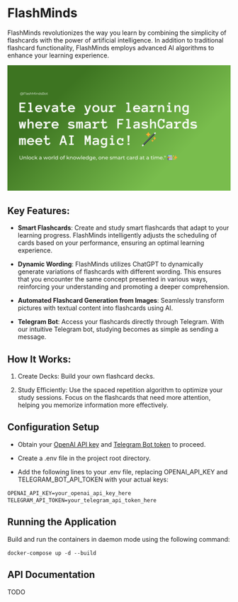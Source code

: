# FlashMinds

FlashMinds revolutionizes the way you learn by combining the simplicity of flashcards with the power of artificial intelligence. In addition to traditional flashcard functionality, FlashMinds employs advanced AI algorithms to enhance your learning experience.

<img title="a title" alt="FlashMinds" src="assets/header.png">

## Key Features:

- **Smart Flashcards**: Create and study smart flashcards that adapt to your learning progress. FlashMinds intelligently adjusts the scheduling of cards based on your performance, ensuring an optimal learning experience.

- **Dynamic Wording**: FlashMinds utilizes ChatGPT to dynamically generate variations of flashcards with different wording. This ensures that you encounter the same concept presented in various ways, reinforcing your understanding and promoting a deeper comprehension.

- **Automated Flashcard Generation from Images**: Seamlessly transform pictures with textual content into flashcards using AI. 

- **Telegram Bot**: Access your flashcards directly through Telegram. With our intuitive Telegram bot, studying becomes as simple as sending a message.

## How It Works:

1. Create Decks: Build your own flashcard decks.

2. Study Efficiently: Use the spaced repetition algorithm to optimize your study sessions. Focus on the flashcards that need more attention, helping you memorize information more effectively.

## Configuration Setup
 - Obtain your [OpenAI API key](https://platform.openai.com/docs/api-reference) and [Telegram Bot token](https://core.telegram.org/bots/api) to proceed.

 - Create a .env file in the project root directory.

 - Add the following lines to your .env file, replacing OPENAI_API_KEY and TELEGRAM_BOT_API_TOKEN with your actual keys:

```
OPENAI_API_KEY=your_openai_api_key_here
TELEGRAM_API_TOKEN=your_telegram_api_token_here
```

## Running the Application
Build and run the containers in daemon mode using the following command:

```
docker-compose up -d --build
```

## API Documentation

TODO
